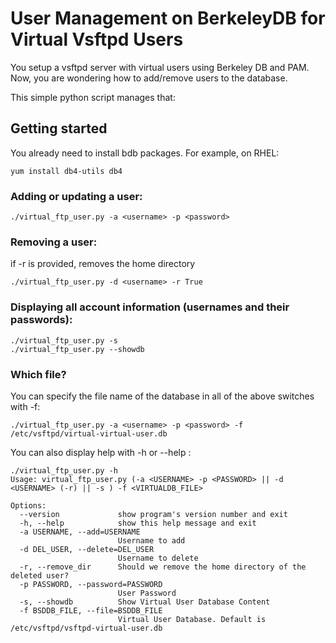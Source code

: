 # User Management on BerkeleyDB for Virtual Vsftpd Users

You setup a vsftpd server with virtual users using Berkeley DB and PAM. Now, you are wondering how to add/remove users to the database. 

This simple python script manages that:

## Getting started

You already need to install bdb packages. For example, on RHEL:

```
yum install db4-utils db4
```

### Adding or updating a user:
```
./virtual_ftp_user.py -a <username> -p <password>
```

### Removing a user: 
if -r is provided, removes the home directory
```
./virtual_ftp_user.py -d <username> -r True
```

### Displaying all account information (usernames and their passwords):
```
./virtual_ftp_user.py -s
./virtual_ftp_user.py --showdb
```

### Which file?
You can specify the file name of the database in all of the above switches with -f:
```
./virtual_ftp_user.py -a <username> -p <password> -f /etc/vsftpd/virtual-virtual-user.db
```

You can also display help with -h or --help :
```
./virtual_ftp_user.py -h
Usage: virtual_ftp_user.py (-a <USERNAME> -p <PASSWORD> || -d <USERNAME> (-r) || -s ) -f <VIRTUALDB_FILE>

Options:
  --version             show program's version number and exit
  -h, --help            show this help message and exit
  -a USERNAME, --add=USERNAME
                        Username to add
  -d DEL_USER, --delete=DEL_USER
                        Username to delete
  -r, --remove_dir      Should we remove the home directory of the deleted user?
  -p PASSWORD, --password=PASSWORD
                        User Password
  -s, --showdb          Show Virtual User Database Content
  -f BSDDB_FILE, --file=BSDDB_FILE
                        Virtual User Database. Default is /etc/vsftpd/vsftpd-virtual-user.db
```
